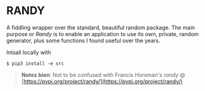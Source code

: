 RANDY
=====

A fiddling wrapper over the standard, beautiful random package. The main purpose or *Randy* is to enable an application to use its own, private, random generator, plus some functions I found useful over the years.  

Intsall locally with 

```shell
$ pip3 install -e src
```

> **Notez bien**: Not to be confused with Francis Horsman's *randy* @ [https://pypi.org/project/randy/](https://pypi.org/project/randy/)
